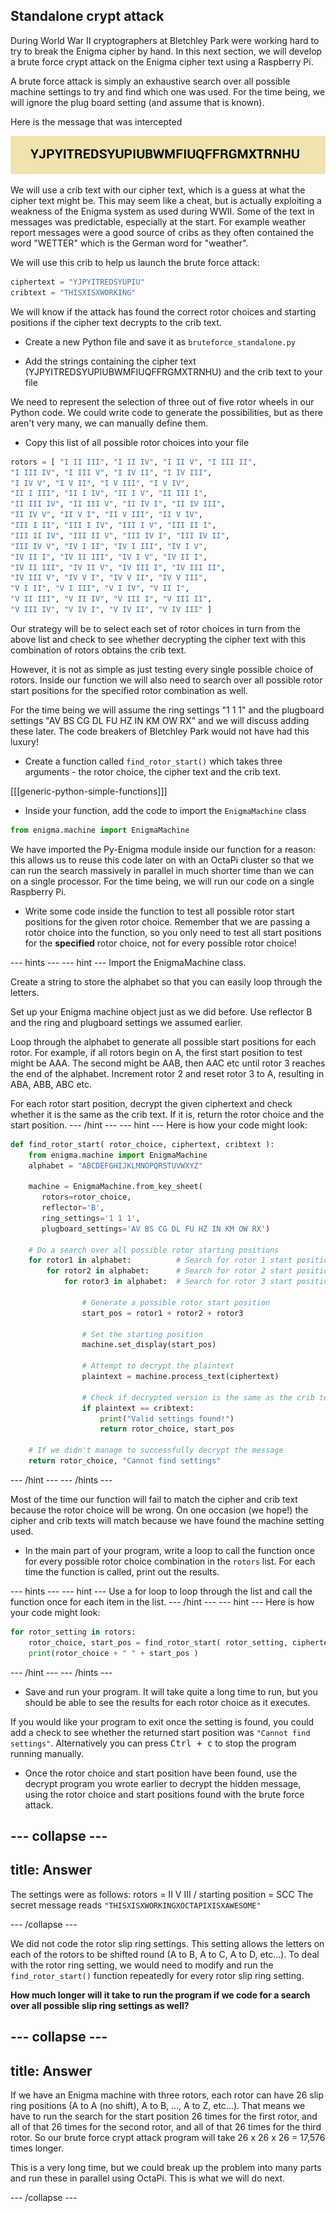 ## Standalone crypt attack

During World War II cryptographers at Bletchley Park were working hard to try to break the Enigma cipher by hand. In this next section, we will develop a brute force crypt attack on the Enigma cipher text using a Raspberry Pi.

A brute force attack is simply an exhaustive search over all possible machine settings to try and find which one was used. For the time being, we will ignore the plug board setting (and assume that is known).

Here is the message that was intercepted

![Intercepted message](images/intercepted-message.png)

We will use a crib text with our cipher text, which is a guess at what the cipher text might be. This may seem like a cheat, but is actually exploiting a weakness of the Enigma system as used during WWII. Some of the text in messages was predictable, especially at the start. For example weather report messages were a good source of cribs as they often contained the word "WETTER" which is the German word for "weather".

We will use this crib to help us launch the brute force attack:

```python
ciphertext = "YJPYITREDSYUPIU"
cribtext = "THISXISXWORKING"
```

We will know if the attack has found the correct rotor choices and starting positions if the cipher text decrypts to the crib text.

+ Create a new Python file and save it as `bruteforce_standalone.py`

+ Add the strings containing the cipher text (YJPYITREDSYUPIUBWMFIUQFFRGMXTRNHU) and the crib text to your file

We need to represent the selection of three out of five rotor wheels in our Python code. We could write code to generate the possibilities, but as there aren't very many, we can manually define them.

+ Copy this list of all possible rotor choices into your file

```python
rotors = [ "I II III", "I II IV", "I II V", "I III II",
"I III IV", "I III V", "I IV II", "I IV III",
"I IV V", "I V II", "I V III", "I V IV",
"II I III", "II I IV", "II I V", "II III I",
"II III IV", "II III V", "II IV I", "II IV III",
"II IV V", "II V I", "II V III", "II V IV",
"III I II", "III I IV", "III I V", "III II I",
"III II IV", "III II V", "III IV I", "III IV II",
"III IV V", "IV I II", "IV I III", "IV I V",
"IV II I", "IV II III", "IV I V", "IV II I",
"IV II III", "IV II V", "IV III I", "IV III II",
"IV III V", "IV V I", "IV V II", "IV V III",
"V I II", "V I III", "V I IV", "V II I",
"V II III", "V II IV", "V III I", "V III II",
"V III IV", "V IV I", "V IV II", "V IV III" ]
```

Our strategy will be to select each set of rotor choices in turn from the above list and check to see whether decrypting the cipher text with this combination of rotors obtains the crib text.

However, it is not as simple as just testing every single possible choice of rotors. Inside our function we will also need to search over all possible rotor start positions for the specified rotor combination as well.

For the time being we will assume the ring settings "1 1 1" and the plugboard settings "AV BS CG DL FU HZ IN KM OW RX" and we will discuss adding these later. The code breakers of Bletchley Park would not have had this luxury!

+ Create a function called `find_rotor_start()` which takes three arguments - the rotor choice, the cipher text and the crib text.

[[[generic-python-simple-functions]]]

+ Inside your function, add the code to import the `EnigmaMachine` class

```python
from enigma.machine import EnigmaMachine
```

We have imported the Py-Enigma module inside our function for a reason: this allows us to reuse this code later on with an OctaPi cluster so that we can run the search massively in parallel in much shorter time than we can on a single processor. For the time being, we will run our code on a single Raspberry Pi.

+ Write some code inside the function to test all possible rotor start positions for the given rotor choice. Remember that we are passing a rotor choice into the function, so you only need to test all start positions for the **specified** rotor choice, not for every possible rotor choice!

--- hints ---
--- hint ---
Import the EnigmaMachine class.

Create a string to store the alphabet so that you can easily loop through the letters.

Set up your Enigma machine object just as we did before. Use reflector B and the ring and plugboard settings we assumed earlier.

Loop through the alphabet to generate all possible start positions for each rotor. For example, if all rotors begin on A, the first start position to test might be AAA. The second might be AAB, then AAC etc until rotor 3 reaches the end of the alphabet. Increment rotor 2 and reset rotor 3 to A, resulting in ABA, ABB, ABC etc.

For each rotor start position, decrypt the given ciphertext and check whether it is the same as the crib text. If it is, return the rotor choice and the start position.
--- /hint ---
--- hint ---
Here is how your code might look:

```python
def find_rotor_start( rotor_choice, ciphertext, cribtext ):
    from enigma.machine import EnigmaMachine
    alphabet = "ABCDEFGHIJKLMNOPQRSTUVWXYZ"

    machine = EnigmaMachine.from_key_sheet(
       rotors=rotor_choice,
       reflector='B',
       ring_settings='1 1 1',		
       plugboard_settings='AV BS CG DL FU HZ IN KM OW RX')		

    # Do a search over all possible rotor starting positions
    for rotor1 in alphabet:          # Search for rotor 1 start position
        for rotor2 in alphabet:      # Search for rotor 2 start position
            for rotor3 in alphabet:  # Search for rotor 3 start position

                # Generate a possible rotor start position
                start_pos = rotor1 + rotor2 + rotor3

                # Set the starting position
                machine.set_display(start_pos)

                # Attempt to decrypt the plaintext
                plaintext = machine.process_text(ciphertext)

                # Check if decrypted version is the same as the crib text
                if plaintext == cribtext:
                    print("Valid settings found!")
                    return rotor_choice, start_pos

    # If we didn't manage to successfully decrypt the message
    return rotor_choice, "Cannot find settings"
```
--- /hint ---
--- /hints ---

Most of the time our function will fail to match the cipher and crib text because the rotor choice will be wrong. On one occasion (we hope!) the cipher and crib texts will match because we have found the machine setting used.

+ In the main part of your program, write a loop to call the function once for every possible rotor choice combination in the `rotors` list. For each time the function is called, print out the results.

--- hints ---
--- hint ---
Use a for loop to loop through the list and call the function once for each item in the list.
--- /hint ---
--- hint ---
Here is how your code might look:

```python
for rotor_setting in rotors:
    rotor_choice, start_pos = find_rotor_start( rotor_setting, ciphertext, cribtext )
    print(rotor_choice + " " + start_pos )
```
--- /hint ---
--- /hints ---

+ Save and run your program. It will take quite a long time to run, but you should be able to see the results for each rotor choice as it executes.

If you would like your program to exit once the setting is found, you could add a check to see whether the returned start position was `"Cannot find settings"`. Alternatively you can press <kbd>Ctrl + c</kbd> to stop the program running manually.

+ Once the rotor choice and start position have been found, use the decrypt program you wrote earlier to decrypt the hidden message, using the rotor choice and start positions found with the brute force attack.

--- collapse ---
---
title: Answer
---

The settings were as follows: rotors = II V III / starting position = SCC
The secret message reads `"THISXISXWORKINGXOCTAPIXISXAWESOME"`

--- /collapse ---

We did not code the rotor slip ring settings. This setting allows the letters on each of the rotors to be shifted round (A to B, A to C, A to D, etc...). To deal with the rotor ring setting, we would need to modify and run the `find_rotor_start()` function repeatedly for every rotor slip ring setting.

**How much longer will it take to run the program if we code for a search over all possible slip ring settings as well?**

--- collapse ---
---
title: Answer
---
If we have an Enigma machine with three rotors, each rotor can have 26 slip ring positions (A to A (no shift), A to B, ..., A to Z, etc...). That means we have to run the search for the start position 26 times for the first rotor, and all of that 26 times for the second rotor, and all of that 26 times for the third rotor. So our brute force crypt attack program will take 26 x 26 x 26 = 17,576 times longer.

This is a very long time, but we could break up the problem into many parts and run these in parallel using OctaPi. This is what we will do next.

--- /collapse ---
